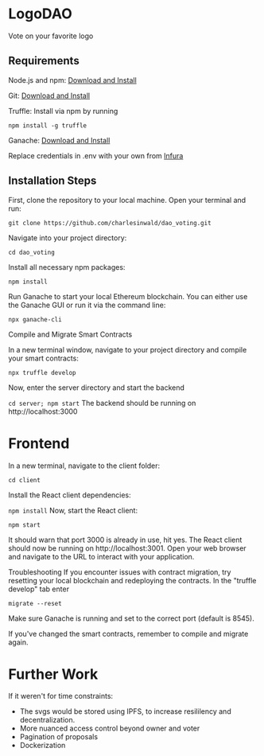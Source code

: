 # LogoDAO
Vote on your favorite logo

## Requirements
Node.js and npm: [Download and Install](https://nodejs.org/en/download/)

Git: [Download and Install](https://git-scm.com/downloads)

Truffle: Install via npm by running

```npm install -g truffle```

Ganache: [Download and Install](https://www.trufflesuite.com/ganache)

Replace credentials in .env with your own from [Infura](https://infura.io)

## Installation Steps

First, clone the repository to your local machine. Open your terminal and run:

```git clone https://github.com/charlesinwald/dao_voting.git```

Navigate into your project directory:

```cd dao_voting```

Install all necessary npm packages:

```npm install```

Run Ganache to start your local Ethereum blockchain. You can either use the Ganache GUI or run it via the command line:

  ```npx ganache-cli```

 Compile and Migrate Smart Contracts

In a new terminal window, navigate to your project directory and compile your smart contracts:

```npx truffle develop```

Now, enter the server directory and start the backend

```cd server; npm start```
The backend should be running on http://localhost:3000

# Frontend
In a new terminal, navigate to the client folder:

```cd client```

Install the React client dependencies:

```npm install```
Now, start the React client:

```npm start```

It should warn that port 3000 is already in use, hit yes.
The React client should now be running on http://localhost:3001. Open your web browser and navigate to the URL to interact with your application.

Troubleshooting
If you encounter issues with contract migration, try resetting your local blockchain and redeploying the contracts. In the "truffle develop" tab enter

```migrate --reset```

Make sure Ganache is running and set to the correct port (default is 8545).

If you've changed the smart contracts, remember to compile and migrate again.

# Further Work

If it weren't for time constraints:
-  The svgs would be stored using IPFS, to increase resililency and decentralization.
-  More nuanced access control beyond owner and voter
-  Pagination of proposals 
-  Dockerization

